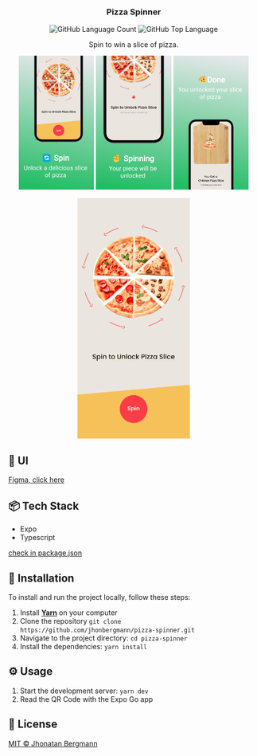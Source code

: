 <h3 align="center">
  Pizza Spinner
</h3>

<p align="center">
  <img alt="GitHub Language Count" src="https://img.shields.io/github/languages/count/jhonbergmann/pizza-spinner" />
  <img alt="GitHub Top Language" src="https://img.shields.io/github/languages/top/jhonbergmann/pizza-spinner" />
</p>

<p align="center">Spin to win a slice of pizza.</p>

<p align="center">
  <img src="docs/assets/illustration1.jpg" width="30%"  alt="illustration" >
  <img src="docs/assets/illustration2.jpg" width="30%"  alt="illustration" >
  <img src="docs/assets/illustration3.jpg" width="30%"  alt="illustration" >
</p>


<p align="center">
  <img src="docs/assets/preview.gif" width="45%"  alt="illustration" >
</p>

## 🎨 UI

[Figma, click here](https://www.figma.com/design/tcXFNfmR0WSKNrBHsaMek2/Pizza-Spinner-Mobile-App)

## 📦 Tech Stack

- Expo
- Typescript

[check in package.json](package.json)

## 🔩 Installation

To install and run the project locally, follow these steps:

1. Install [**Yarn**](https://yarnpkg.com/) on your computer
1. Clone the repository `git clone https://github.com/jhonbergmann/pizza-spinner.git`
1. Navigate to the project directory: `cd pizza-spinner`
1. Install the dependencies: `yarn install`

## ⚙️ Usage

1. Start the development server: `yarn dev`
1. Read the QR Code with the Expo Go app

## 📝 License

[MIT © Jhonatan Bergmann](https://github.com/jhonbergmann/pizza-spinner/blob/main/LICENSE)
